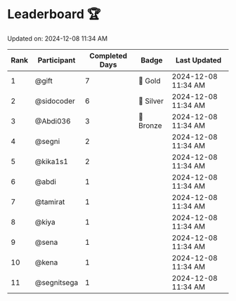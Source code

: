 # Leaderboard 🏆

Updated on: 2024-12-08 11:34 AM

| Rank | Participant       | Completed Days | Badge      | Last Updated         |
|------|-------------------|----------------|------------|----------------------|
| 1    | @gift             | 7              | 🏅 Gold     | 2024-12-08 11:34 AM |
| 2    | @sidocoder        | 6              | 🥈 Silver   | 2024-12-08 11:34 AM |
| 3    | @Abdi036          | 3              | 🥉 Bronze   | 2024-12-08 11:34 AM |
| 4    | @segni            | 2              |            | 2024-12-08 11:34 AM |
| 5    | @kika1s1          | 2              |            | 2024-12-08 11:34 AM |
| 6    | @abdi             | 1              |            | 2024-12-08 11:34 AM |
| 7    | @tamirat          | 1              |            | 2024-12-08 11:34 AM |
| 8    | @kiya             | 1              |            | 2024-12-08 11:34 AM |
| 9    | @sena             | 1              |            | 2024-12-08 11:34 AM |
| 10   | @kena             | 1              |            | 2024-12-08 11:34 AM |
| 11   | @segnitsega       | 1              |            | 2024-12-08 11:34 AM |
